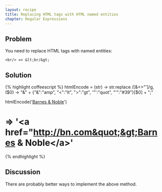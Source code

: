 ```yaml
---
layout: recipe
title: Replacing HTML tags with HTML named entities
chapter: Regular Expressions
---
```

## Problem

You need to replace HTML tags with named entities:

`<br/> => &lt;br/&gt;`

## Solution

{% highlight coffeescript %}
htmlEncode = (str) ->
  str.replace /[&<>"']/g, ($0) ->
    "&" + {"&":"amp", "<":"lt", ">":"gt", '"':"quot", "'":"#39"}[$0] + ";"

htmlEncode('<a href="http://bn.com">Barnes & Noble</a>')
# => '&lt;a href=&quot;http://bn.com&quot;&gt;Barnes &amp; Noble&lt;/a&gt;'
{% endhighlight %}

## Discussion

There are probably better ways to implement the above method.